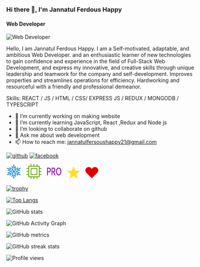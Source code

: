 ### Hi there 👋, I'm Jannatul Ferdous Happy
#### Web Developer
![Web Developer](https://media-exp1.licdn.com/dms/image/C4E16AQEVc9_0xAJW0g/profile-displaybackgroundimage-shrink_350_1400/0/1638108630073?e=1652313600&v=beta&t=_hrCg7syf3IekhgtN96BLR4RlNoXloEN2f-PhgHfXEg)

Hello, I am Jannatul Ferdous Happy. I am a Self-motivated, adaptable, and ambitious Web Developer. and an enthusiastic learner of new technologies to gain confidence and experience in the field of Full-Stack Web Development, and express my innovative, and creative skills through unique leadership and teamwork for the company and self-development. Improves properties and streamlines operations for efficiency. Hardworking and resourceful with a friendly and professional demeanor.

Skills:   REACT / JS / HTML / CSS/ EXPRESS JS / REDUX / MONGODB / TYPESCRIPT

- 🔭 I’m currently working on making website 
- 🌱 I’m currently learning JavaScript, React ,Redux and Node js 
- 👯 I’m looking to collaborate on github 
- 💬 Ask me about web development 
- 📫 How to reach me: jannatulfersoushappy21@gmail.com 


[<img src='https://cdn.jsdelivr.net/npm/simple-icons@3.0.1/icons/github.svg' alt='github' height='40'>](https://github.com/JannatulHappy)  [<img src='https://cdn.jsdelivr.net/npm/simple-icons@3.0.1/icons/facebook.svg' alt='facebook' height='40'>](https://www.facebook.com/JannatulFerdousHappy1 )  

<a href='https://archiveprogram.github.com/'><img src='https://raw.githubusercontent.com/acervenky/animated-github-badges/master/assets/acbadge.gif' width='40' height='40'></a> <a href='https://docs.github.com/en/developers'><img src='https://raw.githubusercontent.com/acervenky/animated-github-badges/master/assets/devbadge.gif' width='40' height='40'></a> <a href='https://github.com/pricing'><img src='https://raw.githubusercontent.com/acervenky/animated-github-badges/master/assets/pro.gif' width='40' height='40'></a> <a href='https://stars.github.com/'><img src='https://raw.githubusercontent.com/acervenky/animated-github-badges/master/assets/starbadge.gif' width='35' height='35'></a> <a href='https://docs.github.com/en/github/supporting-the-open-source-community-with-github-sponsors'><img src='https://raw.githubusercontent.com/acervenky/animated-github-badges/master/assets/sponsorbadge.gif' width='35' height='35'></a> 

[![trophy](https://github-profile-trophy.vercel.app/?username=JannatulHappy)](https://github.com/ryo-ma/github-profile-trophy)

[![Top Langs](https://github-readme-stats.vercel.app/api/top-langs/?username=JannatulHappy)](https://github.com/anuraghazra/github-readme-stats)

![GitHub stats](https://github-readme-stats.vercel.app/api?username=JannatulHappy&show_icons=true&count_private=true)  

![GitHub Activity Graph](https://activity-graph.herokuapp.com/graph?username=JannatulHappy)  

![GitHub metrics](https://metrics.lecoq.io/JannatulHappy)  

![GitHub streak stats](https://github-readme-streak-stats.herokuapp.com/?user=JannatulHappy)  

![Profile views](https://gpvc.arturio.dev/JannatulHappy)  
